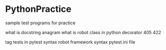 # PythonPractice
sample test programs for practice

what is docstring
anagram
what is robot class in python
decorator
405
422

tag tests in pytest syntax
robot framework syntax
 pytest.ini file 
